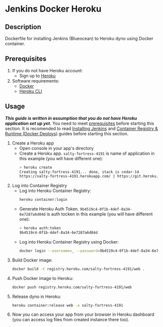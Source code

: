 # Jenkins Docker Heroku

## Description
Dockerfile for installing Jenkins (Blueocean) to Heroku dyno using Docker container.

## Prerequisites
1. If you do not have Heroku account:
   - Sign up to [Heroku](https://signup.heroku.com/)
2. Software requirements:
   - [Docker](https://www.docker.com/get-started)
   - [Heroku CLI](https://devcenter.heroku.com/articles/heroku-cli)

## Usage
**_This guide is written in assumption that you do not have Heroku application set up yet._**
You need to meet [prerequisites](#prerequisites) before starting this section.
It is recomended to read [Installing Jenkins](https://jenkins.io/doc/book/installing/) and [Container Registry & Runtime (Docker Deploys)](https://devcenter.heroku.com/articles/container-registry-and-runtime) guides before starting this section.

1. Create a Heroku app
   - Open console in your app's directory
   - Create a Heroku app. `salty-fortress-4191` is name of application in this example (you will have different one):
     ```bash
     > heroku create
     Creating salty-fortress-4191... done, stack is cedar-14
     https://salty-fortress-4191.herokuapp.com/ | https://git.heroku.com/salty-fortress-4191.git
     ```
2. Log into Container Registry
   - Log into Heroku Container Registry:
     ```bash
     heroku container:login
     ```
   - Generate Heroku Auth Token. `9b4519c4-0f1b-4def-8a34-6e7287a6d04d` is auth tocken in this example (you will have different one):
     ```bash
     > heroku auth:token
     9b4519c4-0f1b-4def-8a34-6e7287a6d04d
     ```
   - Log into Heroku Container Registry using Docker:
     ```bash
     docker login --username=_ --password=9b4519c4-0f1b-4def-8a34-6e7287a6d04d registry.heroku.com
     ```
3. Build Docker image:
   ```bash
   docker build -t registry.heroku.com/salty-fortress-4191/web .
   ```
4. Push Docker image to Heroku:
   ```bash
   docker push registry.heroku.com/salty-fortress-4191/web
   ```
5. Release dyno in Heroku:
   ```bash
   heroku container:release web -a salty-fortress-4191
   ```
6. Now you can access your app from your browser in Heroku dashboard (you can access log files from created instance there too).
